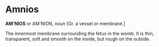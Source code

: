 # Amnios

**AM'NIOS** or AM'NION, _noun_ \[Gr. a vessel or membrane.\]

The innermost membrane surrounding the fetus in the womb. It is thin, transparent, soft and smooth on the inside, but rough on the outside.